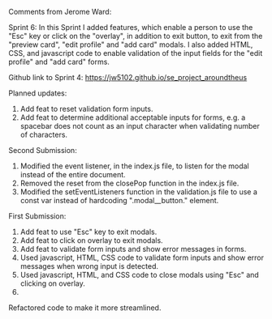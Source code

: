 Comments from Jerome Ward:

Sprint 6:
In this Sprint I added features, which enable a person to use the "Esc" key or click on the "overlay", in addition to exit button, to exit from the "preview card", "edit profile" and "add card" modals. I also added HTML, CSS, and javascript code to enable validation of the input fields for the "edit profile" and "add card" forms.  

Github link to Sprint 4: https://jw5102.github.io/se_project_aroundtheus

Planned updates:
1. Add feat to reset validation form inputs.
2. Add feat to determine additional acceptable inputs for forms, e.g. a spacebar does not count as an input character when validating number of characters.

Second Submission:
1. Modified the event listener, in the index.js file, to listen for the modal instead of the entire document.
2. Removed the reset from the closePop function in the index.js file.
3. Modified the setEventListeners function in the validation.js file to use a const var instead of hardcoding ".modal__button." element.


First Submission:
1. Add feat to use "Esc" key to exit modals.
2. Add feat to click on overlay to exit modals.
3. Add feat to validate form inputs and show error messages in forms.
4. Used javascript, HTML, CSS code to validate form inputs and show error messages when wrong input is detected.
5. Used javascript, HTML, and CSS code to close modals using "Esc" and clicking on overlay.
6. 
Refactored code to make it more streamlined.